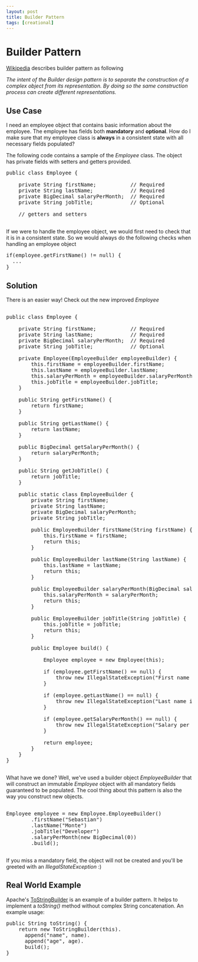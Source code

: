 ```yaml
---
layout: post
title: Builder Pattern
tags: [creational]
---
```


<h1>Builder Pattern</h1>

<p><a href="https://en.wikipedia.org/wiki/Builder_pattern">Wikipedia</a> describes builder pattern as following</p>

<p><i>The intent of the Builder design pattern is to separate the construction of a complex object from its representation. By doing so the same construction process can create different representations.</i></p>

<h2>Use Case</h2>

<p>I need an employee object that contains basic information about the employee. The employee has fields both <b>mandatory</b> and <b>optional</b>. How do I make sure that my employee class is <b>always</b> in a consistent state with all necessary fields populated?</p>

<p>The following code contains a sample of the <i>Employee</i> class. The object has private fields with setters and getters provided.</p>

<pre>
public class Employee {

    private String firstName;           // Required
    private String lastName;            // Required
    private BigDecimal salaryPerMonth;  // Required
    private String jobTitle;            // Optional
    
    // getters and setters
    
</pre>

<p>If we were to handle the employee object, we would first need to check that it is in a consistent state. So we would always do the following checks when handling an employee object</p>

<pre>
if(employee.getFirstName() != null) {
  ...
}
</pre>

<h2>Solution</h2>
  
<p>There is an easier way! Check out the new improved <i>Employee</i></p>

<pre>

public class Employee {

    private String firstName;           // Required
    private String lastName;            // Required
    private BigDecimal salaryPerMonth;  // Required
    private String jobTitle;            // Optional

    private Employee(EmployeeBuilder employeeBuilder) {
        this.firstName = employeeBuilder.firstName;
        this.lastName = employeeBuilder.lastName;
        this.salaryPerMonth = employeeBuilder.salaryPerMonth;
        this.jobTitle = employeeBuilder.jobTitle;
    }

    public String getFirstName() {
        return firstName;
    }

    public String getLastName() {
        return lastName;
    }

    public BigDecimal getSalaryPerMonth() {
        return salaryPerMonth;
    }

    public String getJobTitle() {
        return jobTitle;
    }

    public static class EmployeeBuilder {
        private String firstName;
        private String lastName;
        private BigDecimal salaryPerMonth;
        private String jobTitle;

        public EmployeeBuilder firstName(String firstName) {
            this.firstName = firstName;
            return this;
        }

        public EmployeeBuilder lastName(String lastName) {
            this.lastName = lastName;
            return this;
        }

        public EmployeeBuilder salaryPerMonth(BigDecimal salaryPerMonth) {
            this.salaryPerMonth = salaryPerMonth;
            return this;
        }

        public EmployeeBuilder jobTitle(String jobTitle) {
            this.jobTitle = jobTitle;
            return this;
        }

        public Employee build() {

            Employee employee = new Employee(this);

            if (employee.getFirstName() == null) {
                throw new IllegalStateException("First name is null!");
            }

            if (employee.getLastName() == null) {
                throw new IllegalStateException("Last name is null!");
            }

            if (employee.getSalaryPerMonth() == null) {
                throw new IllegalStateException("Salary per month is null!");
            }

            return employee;
        }
    }
}

</pre>

<p>What have we done? Well, we've used a builder object <i>EmployeeBuilder</i> that will construct an immutable <i>Employee</i> object with all mandatory fields guaranteed to be populated. The cool thing about this pattern is also the way you construct new objects.</p>

<pre>

Employee employee = new Employee.EmployeeBuilder()
        .firstName("Sebastian")
        .lastName("Monte")
        .jobTitle("Developer")
        .salaryPerMonth(new BigDecimal(0))
        .build();
        
</pre>

<p>If you miss a mandatory field, the object will not be created and you'll be greeted with an <i>IllegalStateException</i> :)</p>

<h2>Real World Example</h2>

<p>Apache's <a href="https://commons.apache.org/proper/commons-lang/apidocs/org/apache/commons/lang3/builder/ToStringBuilder.html">ToStringBuilder</a> is an example of a builder pattern. It helps to implement a <i>toString()</i> method without complex String concatenation. An example usage:</p>

<pre>
public String toString() {
    return new ToStringBuilder(this).
      append("name", name).
      append("age", age).
      build();
}
</pre>